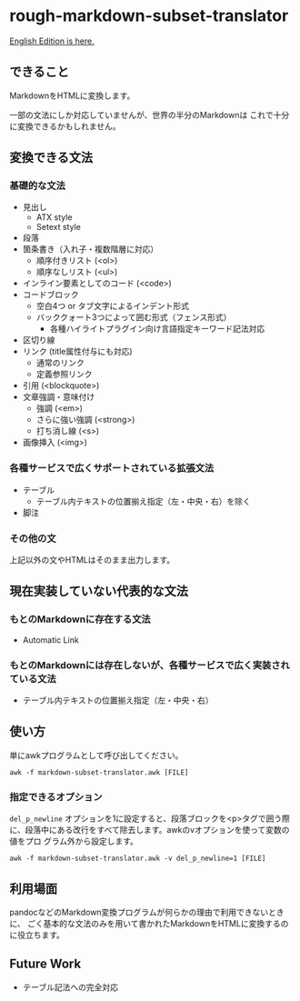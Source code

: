 # rough-markdown-subset-translator

[English Edition is here.](README.en.md)

## できること

MarkdownをHTMLに変換します。

一部の文法にしか対応していませんが、世界の半分のMarkdownは
これで十分に変換できるかもしれません。

## 変換できる文法

### 基礎的な文法

- 見出し
    - ATX style
    - Setext style
- 段落
- 箇条書き（入れ子・複数階層に対応）
    - 順序付きリスト (&lt;ol&gt;)
    - 順序なしリスト (&lt;ul&gt;)
- インライン要素としてのコード (&lt;code&gt;)
- コードブロック
    - 空白4つ or タブ文字によるインデント形式
    - バッククォート3つによって囲む形式（フェンス形式）
        - 各種ハイライトプラグイン向け言語指定キーワード記法対応
- 区切り線
- リンク (title属性付与にも対応)
    - 通常のリンク
    - 定義参照リンク
- 引用 (&lt;blockquote&gt;)
- 文章強調・意味付け
    - 強調 (&lt;em&gt;)
    - さらに強い強調 (&lt;strong&gt;)
    - 打ち消し線 (&lt;s&gt;)
- 画像挿入 (&lt;img&gt;)

### 各種サービスで広くサポートされている拡張文法

- テーブル
    - テーブル内テキストの位置揃え指定（左・中央・右）を除く
- 脚注

### その他の文

上記以外の文やHTMLはそのまま出力します。

## 現在実装していない代表的な文法

### もとのMarkdownに存在する文法

- Automatic Link

### もとのMarkdownには存在しないが、各種サービスで広く実装されている文法

- テーブル内テキストの位置揃え指定（左・中央・右）

## 使い方

単にawkプログラムとして呼び出してください。

    awk -f markdown-subset-translator.awk [FILE]

### 指定できるオプション

`del_p_newline` オプションを1に設定すると、段落ブロックを&lt;p&gt;タグで囲う際
に、段落中にある改行をすべて除去します。awkのvオプションを使って変数の値をプロ
グラム外から設定します。

    awk -f markdown-subset-translator.awk -v del_p_newline=1 [FILE]

## 利用場面

pandocなどのMarkdown変換プログラムが何らかの理由で利用できないときに、
ごく基本的な文法のみを用いて書かれたMarkdownをHTMLに変換するのに役立ちます。

## Future Work

- テーブル記法への完全対応
